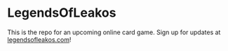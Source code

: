 # LegendsOfLeakos

This is the repo for an upcoming online card game. Sign up for updates at [legendsofleakos.com](https://legendsofleakos.com/)!
